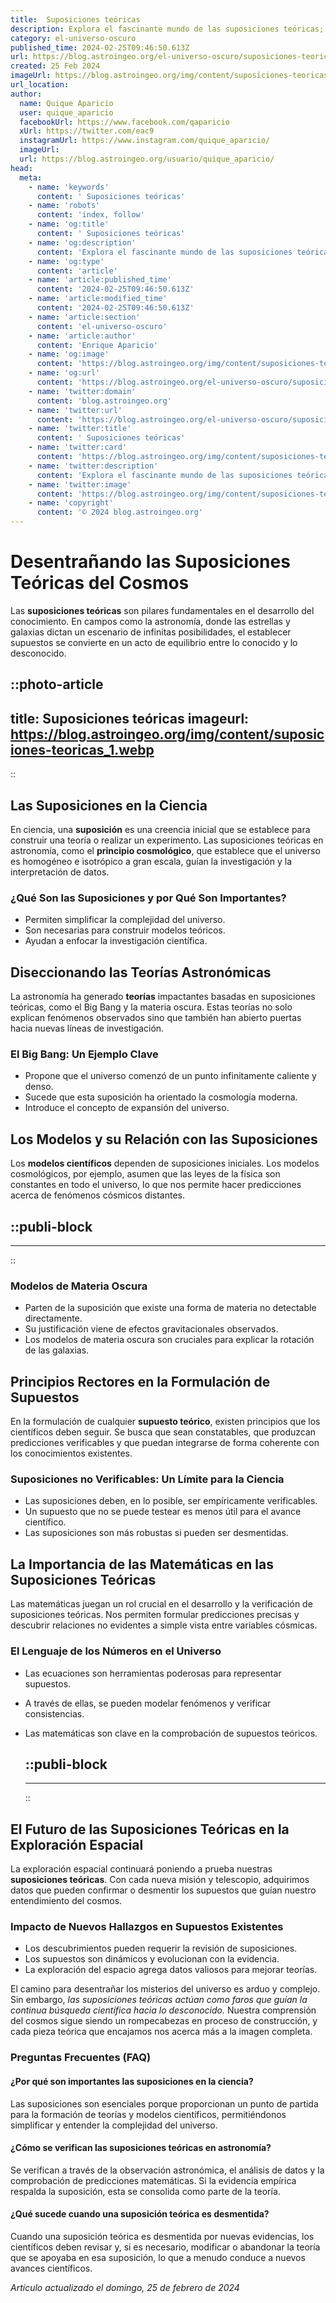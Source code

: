 ```yaml
---
title:  Suposiciones teóricas
description: Explora el fascinante mundo de las suposiciones teóricas; base de avances y teorías que moldean nuestro entendimiento científico actual.
category: el-universo-oscuro
published_time: 2024-02-25T09:46:50.613Z
url: https://blog.astroingeo.org/el-universo-oscuro/suposiciones-teoricas
created: 25 Feb 2024
imageUrl: https://blog.astroingeo.org/img/content/suposiciones-teoricas_1.webp
url_location:
author:
  name: Quique Aparicio
  user: quique_aparicio
  facebookUrl: https://www.facebook.com/qaparicio
  xUrl: https://twitter.com/eac9
  instagramUrl: https://www.instagram.com/quique_aparicio/
  imageUrl: 
  url: https://blog.astroingeo.org/usuario/quique_aparicio/
head:
  meta:
    - name: 'keywords'
      content: ' Suposiciones teóricas'
    - name: 'robots'
      content: 'index, follow'
    - name: 'og:title'
      content: ' Suposiciones teóricas'
    - name: 'og:description'
      content: 'Explora el fascinante mundo de las suposiciones teóricas; base de avances y teorías que moldean nuestro entendimiento científico actual.'
    - name: 'og:type'
      content: 'article'
    - name: 'article:published_time'
      content: '2024-02-25T09:46:50.613Z'
    - name: 'article:modified_time'
      content: '2024-02-25T09:46:50.613Z'
    - name: 'article:section'
      content: 'el-universo-oscuro'
    - name: 'article:author'
      content: 'Enrique Aparicio'
    - name: 'og:image'
      content: 'https://blog.astroingeo.org/img/content/suposiciones-teoricas_1.webp'
    - name: 'og:url'
      content: 'https://blog.astroingeo.org/el-universo-oscuro/suposiciones-teoricas'
    - name: 'twitter:domain'
      content: 'blog.astroingeo.org'
    - name: 'twitter:url'
      content: 'https://blog.astroingeo.org/el-universo-oscuro/suposiciones-teoricas'
    - name: 'twitter:title'
      content: ' Suposiciones teóricas'
    - name: 'twitter:card'
      content: 'https://blog.astroingeo.org/img/content/suposiciones-teoricas_1.webp'
    - name: 'twitter:description'
      content: 'Explora el fascinante mundo de las suposiciones teóricas; base de avances y teorías que moldean nuestro entendimiento científico actual.'
    - name: 'twitter:image'
      content: 'https://blog.astroingeo.org/img/content/suposiciones-teoricas_1.webp'
    - name: 'copyright'
      content: '© 2024 blog.astroingeo.org'
---
```

# Desentrañando las Suposiciones Teóricas del Cosmos

Las **suposiciones teóricas** son pilares fundamentales en el desarrollo del conocimiento. En campos como la astronomía, donde las estrellas y galaxias dictan un escenario de infinitas posibilidades, el establecer supuestos se convierte en un acto de equilibrio entre lo conocido y lo desconocido.


::photo-article
---
title:  Suposiciones teóricas
imageurl: https://blog.astroingeo.org/img/content/suposiciones-teoricas_1.webp
---
::


## Las Suposiciones en la Ciencia
En ciencia, una **suposición** es una creencia inicial que se establece para construir una teoría o realizar un experimento. Las suposiciones teóricas en astronomía, como el **principio cosmológico**, que establece que el universo es homogéneo e isotrópico a gran escala, guían la investigación y la interpretación de datos.

### ¿Qué Son las Suposiciones y por Qué Son Importantes?
- Permiten simplificar la complejidad del universo.
- Son necesarias para construir modelos teóricos.
- Ayudan a enfocar la investigación científica.

## Diseccionando las Teorías Astronómicas
La astronomía ha generado **teorías** impactantes basadas en suposiciones teóricas, como el Big Bang y la materia oscura. Estas teorías no solo explican fenómenos observados sino que también han abierto puertas hacia nuevas líneas de investigación.

### El Big Bang: Un Ejemplo Clave
- Propone que el universo comenzó de un punto infinitamente caliente y denso.
- Sucede que esta suposición ha orientado la cosmología moderna.
- Introduce el concepto de expansión del universo.

## Los Modelos y su Relación con las Suposiciones
Los **modelos científicos** dependen de suposiciones iniciales. Los modelos cosmológicos, por ejemplo, asumen que las leyes de la física son constantes en todo el universo, lo que nos permite hacer predicciones acerca de fenómenos cósmicos distantes.


  ::publi-block
  ---
  ---
  ::
  
  
### Modelos de Materia Oscura
- Parten de la suposición que existe una forma de materia no detectable directamente.
- Su justificación viene de efectos gravitacionales observados.
- Los modelos de materia oscura son cruciales para explicar la rotación de las galaxias.

## Principios Rectores en la Formulación de Supuestos
En la formulación de cualquier **supuesto teórico**, existen principios que los científicos deben seguir. Se busca que sean constatables, que produzcan predicciones verificables y que puedan integrarse de forma coherente con los conocimientos existentes.

### Suposiciones no Verificables: Un Límite para la Ciencia
- Las suposiciones deben, en lo posible, ser empíricamente verificables.
- Un supuesto que no se puede testear es menos útil para el avance científico.
- Las suposiciones son más robustas si pueden ser desmentidas.

## La Importancia de las Matemáticas en las Suposiciones Teóricas
Las matemáticas juegan un rol crucial en el desarrollo y la verificación de suposiciones teóricas. Nos permiten formular predicciones precisas y descubrir relaciones no evidentes a simple vista entre variables cósmicas.

### El Lenguaje de los Números en el Universo
- Las ecuaciones son herramientas poderosas para representar supuestos.
- A través de ellas, se pueden modelar fenómenos y verificar consistencias.
- Las matemáticas son clave en la comprobación de supuestos teóricos.


  ::publi-block
  ---
  ---
  ::
  
  
## El Futuro de las Suposiciones Teóricas en la Exploración Espacial
La exploración espacial continuará poniendo a prueba nuestras **suposiciones teóricas**. Con cada nueva misión y telescopio, adquirimos datos que pueden confirmar o desmentir los supuestos que guían nuestro entendimiento del cosmos.

### Impacto de Nuevos Hallazgos en Supuestos Existentes
- Los descubrimientos pueden requerir la revisión de suposiciones.
- Los supuestos son dinámicos y evolucionan con la evidencia.
- La exploración del espacio agrega datos valiosos para mejorar teorías.

El camino para desentrañar los misterios del universo es arduo y complejo. Sin embargo, *las suposiciones teóricas actúan como faros que guían la continua búsqueda científica hacia lo desconocido.* Nuestra comprensión del cosmos sigue siendo un rompecabezas en proceso de construcción, y cada pieza teórica que encajamos nos acerca más a la imagen completa.

### Preguntas Frecuentes (FAQ)
#### ¿Por qué son importantes las suposiciones en la ciencia?
Las suposiciones son esenciales porque proporcionan un punto de partida para la formación de teorías y modelos científicos, permitiéndonos simplificar y entender la complejidad del universo.

#### ¿Cómo se verifican las suposiciones teóricas en astronomía?
Se verifican a través de la observación astronómica, el análisis de datos y la comprobación de predicciones matemáticas. Si la evidencia empírica respalda la suposición, esta se consolida como parte de la teoría.

#### ¿Qué sucede cuando una suposición teórica es desmentida?
Cuando una suposición teórica es desmentida por nuevas evidencias, los científicos deben revisar y, si es necesario, modificar o abandonar la teoría que se apoyaba en esa suposición, lo que a menudo conduce a nuevos avances científicos.

_Artículo actualizado el domingo, 25 de febrero de 2024_